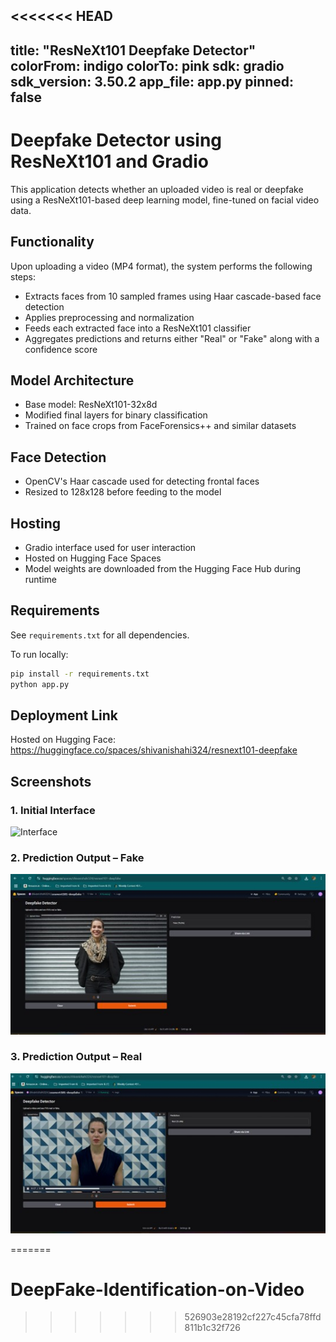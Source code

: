 <<<<<<< HEAD
---
title: "ResNeXt101 Deepfake Detector"
colorFrom: indigo
colorTo: pink
sdk: gradio
sdk_version: 3.50.2
app_file: app.py
pinned: false
---

# Deepfake Detector using ResNeXt101 and Gradio

This application detects whether an uploaded video is real or deepfake using a ResNeXt101-based deep learning model, fine-tuned on facial video data.

## Functionality

Upon uploading a video (MP4 format), the system performs the following steps:

- Extracts faces from 10 sampled frames using Haar cascade-based face detection
- Applies preprocessing and normalization
- Feeds each extracted face into a ResNeXt101 classifier
- Aggregates predictions and returns either "Real" or "Fake" along with a confidence score

## Model Architecture

- Base model: ResNeXt101-32x8d
- Modified final layers for binary classification
- Trained on face crops from FaceForensics++ and similar datasets

## Face Detection

- OpenCV's Haar cascade used for detecting frontal faces
- Resized to 128x128 before feeding to the model

## Hosting

- Gradio interface used for user interaction
- Hosted on Hugging Face Spaces
- Model weights are downloaded from the Hugging Face Hub during runtime

## Requirements

See `requirements.txt` for all dependencies.

To run locally:
```bash
pip install -r requirements.txt
python app.py
```

## Deployment Link

Hosted on Hugging Face:  
https://huggingface.co/spaces/shivanishahi324/resnext101-deepfake


## Screenshots

### 1. Initial Interface
![Interface](assets/userinterface.jpg)

### 2. Prediction Output – Fake
![Fake Prediction](assets/fake.jpg)

### 3. Prediction Output – Real
![Real Prediction](assets/real.jpg)

=======
# DeepFake-Identification-on-Video
>>>>>>> 526903e28192cf227c45cfa78ffd811b1c32f726
